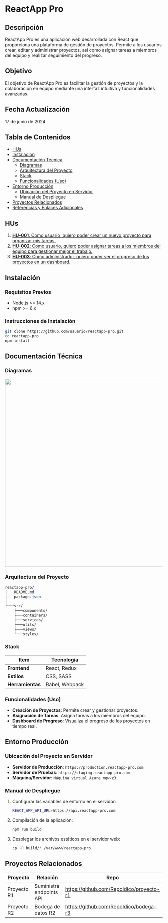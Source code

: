 # ReactApp Pro

## Descripción
ReactApp Pro es una aplicación web desarrollada con React que proporciona una plataforma de gestión de proyectos. Permite a los usuarios crear, editar y administrar proyectos, así como asignar tareas a miembros del equipo y realizar seguimiento del progreso.

## Objetivo
El objetivo de ReactApp Pro es facilitar la gestión de proyectos y la colaboración en equipo mediante una interfaz intuitiva y funcionalidades avanzadas.

## Fecha Actualización
17 de junio de 2024

## Tabla de Contenidos
- [HUs](#hus)
- [Instalación](#instalación)
- [Documentación Técnica](#documentación-técnica)
  - [Diagramas](#diagramas)
  - [Arquitectura del Proyecto](#arquitectura-del-proyecto)
  - [Stack](#stack)
  - [Funcionalidades (Uso)](#funcionalidades-uso)
- [Entorno Producción](#entorno-producción)
  - [Ubicación del Proyecto en Servidor](#ubicación-del-proyecto-en-servidor)
  - [Manual de Despliegue](#manual-de-despliegue)
- [Proyectos Relacionados](#proyectos-relacionados)
- [Referencias y Enlaces Adicionales](#referencias-y-enlaces-adicionales)

## HUs
1. [**HU-001**: Como usuario, quiero poder crear un nuevo proyecto para organizar mis tareas.](https://link.com)
2. [**HU-002**: Como usuario, quiero poder asignar tareas a los miembros del equipo para gestionar mejor el trabajo.](https://link.com)
3. [**HU-003**: Como administrador, quiero poder ver el progreso de los proyectos en un dashboard.](https://link.com)

## Instalación
### Requisitos Previos
- Node.js >= 14.x
- npm >= 6.x

### Instrucciones de Instalación
```bash
git clone https://github.com/usuario/reactapp-pro.git
cd reactapp-pro
npm install
```
## Documentación Técnica
### Diagramas
<img src="https://www.gliffy.com/sites/gliffy/files/image/2020-06/uml_2.png" width="600">

### Arquitectura del Proyecto
```css
reactapp-pro/
│   README.md
│   package.json
│
└───src/
    ├───components/
    ├───containers/
    ├───services/
    ├───utils/
    ├───views/
    └───styles/
```
### Stack
|Item |Tecnología|
|------|-----|
|**Frontend**|React, Redux|
|**Estilos**|CSS, SASS|
|**Herramientas**| Babel, Webpack|

### Funcionalidades (Uso)
-   **Creación de Proyectos**: Permite crear y gestionar proyectos.
-   **Asignación de Tareas**: Asigna tareas a los miembros del equipo.
-   **Dashboard de Progreso**: Visualiza el progreso de los proyectos en tiempo real.

## Entorno Producción
### Ubicación del Proyecto en Servidor

-   **Servidor de Producción**: `https://production.reactapp-pro.com`
-   **Servidor de Pruebas**: `https://staging.reactapp-pro.com`
-   **Máquina/Servidor**: `Máquina virtual Azure mqw-z3`

### Manual de Despliegue
1. Configurar las variables de entorno en el servidor:
	```bash
	REACT_APP_API_URL=https://api.reactapp-pro.com
	```
2. Compilación de la aplicación:
	```bash
	npm run build
	```
3. Desplegar los archivos estáticos en el servidor web:
	```bash
	cp -R build/* /var/www/reactapp-pro
	```
## Proyectos Relacionados
|Proyecto|Relación|Repo|
|---|---|---|
|Proyecto R1|Suministra endpoints API|https://github.com/RepoIdico/proyecto-r1|
|Proyecto R2|Bodega de datos R2|https://github.com/RepoIdico/bodega-r3|

